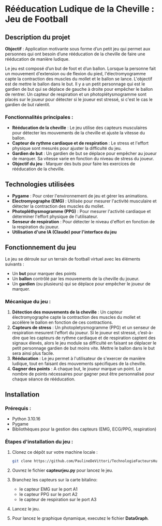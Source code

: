 # Rééducation Ludique de la Cheville : Jeu de Football

## Description du projet

**Objectif** : Application motivante sous forme d’un petit jeu qui permet aux personnes qui ont besoin d’une rééducation de la cheville de faire une rééducation de manière ludique.

Le jeu est composé d’un but de foot et d’un ballon. Lorsque la personne fait un mouvement d'extension ou de flexion du pied, l'électromyogramme capte la contraction des muscles du mollet et le ballon se lance. L'objectif est de mettre le ballon dans le but. Il y a un petit personnage qui est le gardien de but qui se déplace de gauche à droite pour empêcher le ballon de rentrer. Un capteur de respiration et un photoplétysmogramme sont placés sur le joueur pour détecter si le joueur est stressé, si c'est le cas le gardien de but ralentit.

### Fonctionnalités principales :
- **Rééducation de la cheville** : Le jeu utilise des capteurs musculaires pour détecter les mouvements de la cheville et ajuste la vitesse du ballon.
- **Capteur de rythme cardiaque et de respiration** : Le stress et l'effort physique sont mesurés pour ajuster la difficulté du jeu.
- **Gardien de but** : Un gardien de but se déplace pour empêcher au joueur de marquer. Sa vitesse varie en fonction du niveau de stress du joueur.
- **Objectif du jeu** : Marquer des buts pour faire les exercices de rééducation de la cheville.

## Technologies utilisées

- **Pygame** : Pour créer l'environnement de jeu et gérer les animations.
- **Electromyographe (EMG)** : Utilisée pour mesurer l'activité musculaire et détecter la contraction des muscles du mollet.
- **Photopléthysmogramme (PPG)** : Pour mesurer l'activité cardiaque et déterminer l'effort physique de l'utilisateur.
- **Senseur de respiration** : Pour détecter le niveau d'effort en fonction de la respiration du joueur.
- **Utilisation d'une IA (Claude) pour l'interface du jeu**

## Fonctionnement du jeu

Le jeu se déroule sur un terrain de football virtuel avec les éléments suivants :
- Un **but** pour marquer des points
- Un **ballon** contrôlé par les mouvements de la cheville du joueur.
- Un **gardien** (ou plusieurs) qui se déplace pour empêcher le joueur de marquer.

### Mécanique du jeu :
1. **Détection des mouvements de la cheville** : Un capteur électromyographe capte la contraction des muscles du mollet et accélère le ballon en fonction de ces contractions.
2. **Capteurs de stress** : Un photopletysmogramme (PPG) et un senseur de respiration mesurent l'effort du joueur. Si le joueur est stressé, c’est-à-dire que les capteurs de rythme cardiaque et de respiration captent des signaux élevés, alors le jeu module sa difficulté en faisant se déplacer le petit personnage gardien de but moins vite. Mettre le ballon dans le but sera ainsi plus facile.
3. **Rééducation** : Le jeu permet à l'utilisateur de s'exercer de manière ludique, tout en faisant des mouvements spécifiques de la cheville.
4. **Gagner des points** : A chaque but, le joueur marque un point. Le nombre de points nécessaires pour gagner peut être personnalisé pour chaque séance de rééducation.

## Installation

### Prérequis :
- Python 3.10.16
- Pygame
- Bibliothèques pour la gestion des capteurs (EMG, ECG/PPG, respiration)

### Étapes d'installation du jeu :

1. Clonez ce dépôt sur votre machine locale :

   ```bash
   git clone https://github.com/PaulineDeVittori/TechnologieFacteursHumains

2. Ouvrez le fichier **capteurjeu.py** pour lancez le jeu.
   
3. Branchez les capteurs sur la carte bitalino:
   - le capteur EMG sur le port A1
   - le capteur PPG sur le port A2
   - le capteur de respiration sur le port A3

4. Lancez le jeu.

5. Pour lancez le graphique dynamique, executez le fichier **DataGraph**.



      
